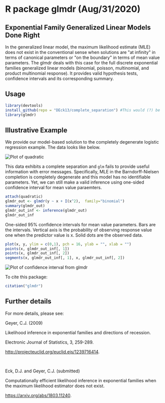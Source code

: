 # R package glmdr (Aug/31/2020)

## Exponential Family Generalized Linear Models Done Right

In the generalized linear model, the maximum likelihood estimate (MLE) does not exist in the conventional sense when solutions are "at infinity" in terms of canonical parameters or "on the boundary" in terms of mean value parameters. The glmdr deals with this case for the full discrete exponential families generalized linear models (binomial, poisson, multinomial, and product multinomial response). It provides valid hypothesis tests, confidence intervals and its corresponding summary. 
  
## Usage 

```r
library(devtools)
install_github(repo = "DEck13/complete_separation") #This would (?) be changed to the right path (e.g. cjgeyer/glmdr)
library(glmdr)
```

## Illustrative Example 

We provide our model-based solution to the completely degenerate logistic regression example. The data looks like below. 

![Plot of quadratic](glmdr_example_dat.png|width=100px|alt=Bridge)

This data exhibits a complete separation and `glm` fails to provide useful information with error messages.
Specifically, MLE in the Barndorff-Nielsen completion is completely degenerate and this model has no identifiable parameters.
Yet, we can still make a valid inference using one-sided confidence interval for mean value paraemters.

```r
attach(quadratic)
glmdr_out <- glmdr(y ~ x + I(x^2),  family="binomial")
summary(glmdr_out)
glmdr_out_inf <- inference(glmdr_out)
glmdr_out_inf
```

One-sided 95% confidence intervals for mean value parameters. Bars are the intervals. Vertical axis is the probability of observing response value one when the predictor value is x. Solid dots are the observed data.

```r
plot(x, y, ylim = c(0,1), pch = 16, ylab = "", xlab = "")
points(x, glmdr_out_inf[, 1])
points(x, glmdr_out_inf[, 2])
segments(x, glmdr_out_inf[, 1], x, glmdr_out_inf[, 2])
```

![Plot of confidence interval from glmdr](glmdr_example_1.png|width=300px)


To cite this package:
```r
citation("glmdr")
```


## Further details

For more details, please see:

  Geyer, C.J. (2009)
  
  Likelihood inference in exponential families and directions of recession.

  Electronic Journal of Statistics, 3, 259-289.

  http://projecteuclid.org/euclid.ejs/1239716414.
  
<br>

  Eck, D.J. and Geyer, C.J. (submitted)
  
  Computationally efficient likelihood inference in exponential families when the maximum likelihood estimator does not exist.
  
  https://arxiv.org/abs/1803.11240.
